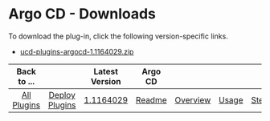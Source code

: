 
# Argo CD - Downloads

To download the plug-in, click the following version-specific links.
- [ucd-plugins-argocd-1.1164029.zip](https://raw.githubusercontent.com/UrbanCode/IBM-UCD-PLUGINS/main/files/argocd/ucd-plugins-argocd-1.1164029.zip)

|Back to ...||Latest Version|Argo CD ||||
| :---: | :---: | :---: | :---: | :---: | :---: | :---: |
|[All Plugins](../../index.md)|[Deploy Plugins](../README.md)|[1.1164029](https://raw.githubusercontent.com/UrbanCode/IBM-UCD-PLUGINS/main/files/argocd/ucd-plugins-argocd-1.1164029.zip)|[Readme](README.md)|[Overview](overview.md)|[Usage](usage.md)|[Steps](steps.md)|
